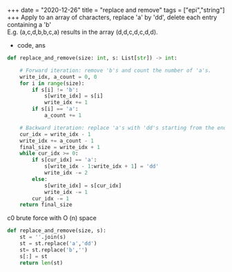 +++ 
date = "2020-12-26"
title = "replace and remove"
tags = ["epi","string"]
+++
Apply to an array of characters, replace 'a' by 'dd', delete each entry containing a 'b'  
E.g. (a,c,d,b,b,c,a) results in the array (d,d,c,d,c,d,d).
- code, ans
```python
def replace_and_remove(size: int, s: List[str]) -> int:

    # Forward iteration: remove 'b's and count the number of 'a's.
    write_idx, a_count = 0, 0
    for i in range(size):
        if s[i] != 'b':
            s[write_idx] = s[i]
            write_idx += 1
        if s[i] == 'a':
            a_count += 1

    # Backward iteration: replace 'a's with 'dd's starting from the end.
    cur_idx = write_idx - 1
    write_idx += a_count - 1
    final_size = write_idx + 1
    while cur_idx >= 0:
        if s[cur_idx] == 'a':
            s[write_idx - 1:write_idx + 1] = 'dd'
            write_idx -= 2
        else:
            s[write_idx] = s[cur_idx]
            write_idx -= 1
        cur_idx -= 1
    return final_size
```
c0 brute force with O (n) space
```python
def replace_and_remove(size, s):
    st = ''.join(s)
    st = st.replace('a','dd')
    st= st.replace('b','')
    s[:] = st
    return len(st)
```
